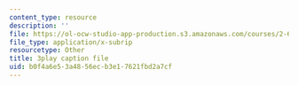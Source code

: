 ```yaml
---
content_type: resource
description: ''
file: https://ol-ocw-studio-app-production.s3.amazonaws.com/courses/2-627-fundamentals-of-photovoltaics-fall-2013/b0f4a6e53a4856ecb3e17621fbd2a7cf_FLbfYpkSZ84.vtt
file_type: application/x-subrip
resourcetype: Other
title: 3play caption file
uid: b0f4a6e5-3a48-56ec-b3e1-7621fbd2a7cf
---
```

